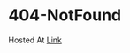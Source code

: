 # 404-NotFound
Hosted At 
<a href="https://brilliant-pastelito-1b42ee.netlify.app/" target="_blank">Link</a>
